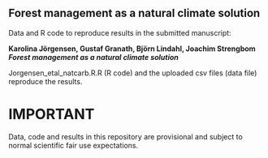 ## Forest management as a natural climate solution

Data and R code to reproduce results in the submitted manuscript:

**Karolina Jörgensen, Gustaf Granath, Björn Lindahl, Joachim Strengbom**
**_Forest management as a natural climate solution_**

Jorgensen_etal_natcarb.R.R (R code) and the uploaded csv files (data file) reproduce the results.

# IMPORTANT
Data, code and results in this repository are provisional and subject to normal scientific fair use expectations.